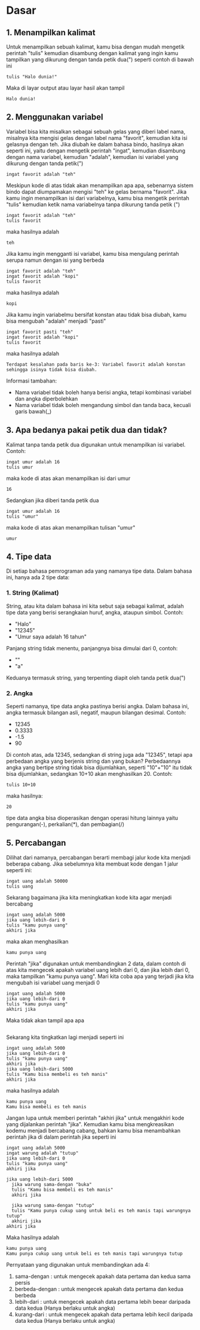 # Dasar
## 1. Menampilkan kalimat
Untuk menampilkan sebuah kalimat, kamu bisa dengan mudah mengetik perintah "tulis" kemudian disambung dengan kalimat yang ingin kamu tampilkan yang dikurung dengan tanda petik dua(") seperti contoh di bawah ini

```
tulis "Halo dunia!"
```

Maka di layar output atau layar hasil akan tampil

```
Halo dunia!
```

## 2. Menggunakan variabel
Variabel bisa kita misalkan sebagai sebuah gelas yang diberi label nama, misalnya kita mengisi gelas dengan label nama "favorit", kemudian kita isi gelasnya dengan teh. Jika diubah ke dalam bahasa bindo, hasilnya akan seperti ini, yaitu dengan mengetik perintah "ingat", kemudian disambung dengan nama variabel, kemudian "adalah", kemudian isi variabel yang dikurung dengan tanda petik(")

```
ingat favorit adalah "teh"
```

Meskipun kode di atas tidak akan menampilkan apa apa, sebenarnya sistem bindo dapat diumpamakan mengisi "teh" ke gelas bernama "favorit". Jika kamu ingin menampilkan isi dari variabelnya, kamu bisa mengetik perintah "tulis" kemudian ketik nama variabelnya tanpa dikurung tanda petik (")

```
ingat favorit adalah "teh"
tulis favorit
```

maka hasilnya adalah

```
teh
```

Jika kamu ingin mengganti isi variabel, kamu bisa mengulang perintah serupa namun dengan isi yang berbeda

```
ingat favorit adalah "teh"
ingat favorit adalah "kopi"
tulis favorit
```

maka hasilnya adalah

```
kopi
```

Jika kamu ingin variabelmu bersifat konstan atau tidak bisa diubah, kamu bisa mengubah "adalah" menjadi "pasti"

```
ingat favorit pasti "teh"
ingat favorit adalah "kopi"
tulis favorit
```

maka hasilnya adalah

```
Terdapat kesalahan pada baris ke-3: Variabel favorit adalah konstan sehingga isinya tidak bisa diubah.
```
Informasi tambahan:
- Nama variabel tidak boleh hanya berisi angka, tetapi kombinasi variabel dan angka diperbolehkan
- Nama variabel tidak boleh mengandung simbol dan tanda baca, kecuali garis bawah(_)

## 3. Apa bedanya pakai petik dua dan tidak?
Kalimat tanpa tanda petik dua digunakan untuk menampilkan isi variabel. Contoh:
```
ingat umur adalah 16
tulis umur
```
maka kode di atas akan menampilkan isi dari umur
```
16
```
Sedangkan jika diberi tanda petik dua
```
ingat umur adalah 16
tulis "umur"
```
maka kode di atas akan menampilkan tulisan "umur"
```
umur
```
## 4. Tipe data
Di setiap bahasa pemrograman ada yang namanya tipe data. Dalam bahasa ini, hanya ada 2 tipe data:
  ### 1. String (Kalimat)
  String, atau kita dalam bahasa ini kita sebut saja sebagai kalimat, adalah tipe data yang berisi serangkaian huruf, angka, ataupun simbol. Contoh:
  - "Halo"
  - "12345"
  - "Umur saya adalah 16 tahun"

  Panjang string tidak menentu, panjangnya bisa dimulai dari 0, contoh:
  - ""
  - "a"

  Keduanya termasuk string, yang terpenting diapit oleh tanda petik dua(")
  
  ### 2. Angka
  Seperti namanya, tipe data angka pastinya berisi angka. Dalam bahasa ini, angka termasuk bilangan asli, negatif, maupun bilangan desimal. Contoh:
  - 12345
  - 0.3333
  - -1.5
  - 90

  Di contoh atas, ada 12345, sedangkan di string juga ada "12345", tetapi apa perbedaan angka yang berjenis string dan yang bukan? Perbedaannya angka yang bertipe string tidak bisa dijumlahkan, seperti "10"+"10" itu tidak bisa dijumlahkan, sedangkan 10+10 akan menghasilkan 20. Contoh:
  ```
  tulis 10+10
  ```
  maka hasilnya:
  ```
  20
  ```
  tipe data angka bisa dioperasikan dengan operasi hitung lainnya yaitu pengurangan(-), perkalian(*), dan pembagian(/) 
## 5. Percabangan
Dilihat dari namanya, percabangan berarti membagi jalur kode kita menjadi beberapa cabang. Jika sebelumnya kita membuat kode dengan 1 jalur seperti ini:
```
ingat uang adalah 50000
tulis uang
```
Sekarang bagaimana jika kita meningkatkan kode kita agar menjadi bercabang
```
ingat uang adalah 5000
jika uang lebih-dari 0
tulis "kamu punya uang"
akhiri jika
```
maka akan menghasilkan
```
kamu punya uang
```
Perintah "jika" digunakan untuk membandingkan 2 data, dalam contoh di atas kita mengecek apakah variabel uang lebih dari 0, dan jika lebih dari 0, maka tampilkan "kamu punya uang". Mari kita coba apa yang terjadi jika kita mengubah isi variabel uang menjadi 0
```
ingat uang adalah 5000
jika uang lebih-dari 0
tulis "kamu punya uang"
akhiri jika
```
Maka tidak akan tampil apa apa
```

```
Sekarang kita tingkatkan lagi menjadi seperti ini
```
ingat uang adalah 5000
jika uang lebih-dari 0
tulis "kamu punya uang"
akhiri jika
jika uang lebih-dari 5000
tulis "Kamu bisa membeli es teh manis"
akhiri jika
```
maka hasilnya adalah
```
kamu punya uang 
Kamu bisa membeli es teh manis
```
Jangan lupa untuk memberi perintah "akhiri jika" untuk mengakhiri kode yang dijalankan perintah "jika". Kemudian kamu bisa mengkreasikan kodemu menjadi bercabang cabang, bahkan kamu bisa menambahkan perintah jika di dalam perintah jika seperti ini
```
ingat uang adalah 5000
ingat warung adalah "tutup"
jika uang lebih-dari 0
tulis "kamu punya uang"
akhiri jika

jika uang lebih-dari 5000
  jika warung sama-dengan "buka"
  tulis "Kamu bisa membeli es teh manis"
  akhiri jika

  jika warung sama-dengan "tutup"
  tulis "Kamu punya cukup uang untuk beli es teh manis tapi warungnya tutup"
  akhiri jika
akhiri jika
```
Maka hasilnya adalah
```
kamu punya uang
Kamu punya cukup uang untuk beli es teh manis tapi warungnya tutup
```
Pernyataan yang digunakan untuk membandingkan ada 4:
1. sama-dengan : untuk mengecek apakah data pertama dan kedua sama persis
2. berbeda-dengan : untuk mengecek apakah data pertama dan kedua berbeda
3. lebih-dari : untuk mengecek apakah data pertama lebih beear daripada data kedua (Hanya berlaku untuk angka)
4. kurang-dari : untuk mengecek apakah data pertama lebih kecil daripada data kedua (Hanya berlaku untuk angka)
